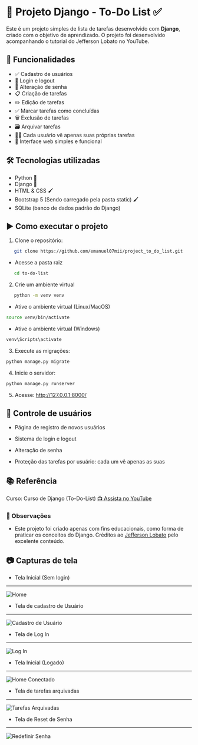 # 📘 Projeto Django - To-Do List ✅
Este é um projeto simples de lista de tarefas desenvolvido com **Django**, criado com o objetivo de aprendizado. O projeto foi desenvolvido acompanhando o tutorial do Jefferson Lobato no YouTube.

## 🚀 Funcionalidades

- ✅ Cadastro de usuários
- 🔐 Login e logout
- 🔁 Alteração de senha
- 📋 Criação de tarefas
- ✏️ Edição de tarefas
- ✅ Marcar tarefas como concluídas
- 🗑️ Exclusão de tarefas
- 🗃️ Arquivar tarefas
- 🧑‍💻 Cada usuário vê apenas suas próprias tarefas
- 🎨 Interface web simples e funcional

## 🛠️ Tecnologias utilizadas

- Python 🐍
- Django 🧩
- HTML & CSS 🖌️
- Bootstrap 5 (Sendo carregado pela pasta static) 🖌️
- SQLite (banco de dados padrão do Django)

## ▶️ Como executar o projeto

1. Clone o repositório:
```bash
   git clone https://github.com/emanuel07mii/project_to_do_list.git
```
- Acesse a pasta raiz
```bash
   cd to-do-list
```
2. Crie um ambiente virtual
```bash
   python -m venv venv
```
- Ative o ambiente virtual (Linux/MacOS)
```bash
source venv/bin/activate
```
- Ative o ambiente virtual (Windows)
```bash
venv\Scripts\activate
```
3. Execute as migrações:
```bash
python manage.py migrate
```
4. Inicie o servidor:
```bash
python manage.py runserver
```
5. Acesse:
http://127.0.0.1:8000/

## 👤 Controle de usuários

- Página de registro de novos usuários

- Sistema de login e logout

- Alteração de senha

- Proteção das tarefas por usuário: cada um vê apenas as suas

## 📚 Referência

Curso: Curso de Django (To-Do-List) [📺 Assista no YouTube](https://youtu.be/AdkudhWWMoM?si=XDj3B9FWnEj8Vqij)

### 📌 Observações

- Este projeto foi criado apenas com fins educacionais, como forma de praticar os conceitos do Django.
Créditos ao [Jefferson Lobato](https://www.youtube.com/@JeffersonLobato) pelo excelente conteúdo.

## 📷 Capturas de tela

- Tela Inicial (Sem login)
---
![Home](https://i.postimg.cc/PrrWt70n/inicial-deslogado.png)

- Tela de cadastro de Usuário
---
![Cadastro de Usuário](https://i.postimg.cc/qqQ2schF/registar.png)

- Tela de Log In
---
![Log In](https://i.postimg.cc/SKGGmzkD/login.png)

- Tela Inicial (Logado)
---
![Home Conectado](https://i.postimg.cc/BQYxtgGL/inicial.png)

- Tela de tarefas arquivadas
---
![Tarefas Arquivadas](https://i.postimg.cc/26RdrSN0/arquivadas.png)

- Tela de Reset de Senha
---
![Redefinir Senha](https://i.postimg.cc/fbXX2QSm/reset-senha.png)
